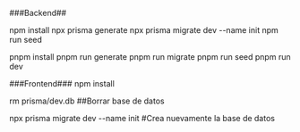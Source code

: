 ###Backend##

npm install
npx prisma generate
npx prisma migrate dev --name init
npm run seed


pnpm install
pnpm run generate
pnpm run migrate
pnpm run seed
pnpm run dev

###Frontend###
npm install



rm prisma/dev.db ##Borrar base de datos 

npx prisma migrate dev --name init #Crea nuevamente la base de datos